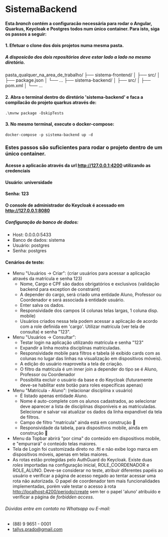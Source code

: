 # SistemaBackend
#### Esta _branch_ contém a configuracão necessária para rodar o Angular, Quarkus, Keycloak e Postgres todos num único container. Para isto, siga os passos a seguir:

#### 1. Efetuar o clone dos dois projetos numa mesma pasta.
##### A disposicão dos dois repositórios deve estar lado a lado no mesmo diretório.
pasta_qualquer_na_area_de_trabalho/
├── sistema-frontend/
│   ├── src/
│   ├── package.json
│   └── ...
├── sistema-backend/
│   ├── src/
│   ├── pom.xml
│   └── ...
#### 2. Abra o terminal dentro do diretório 'sistema-backend' e faca a compilacão do projeto quarkus através de:
```shell script
.\mvnw package -DskipTests
```
#### 3. No mesmo terminal, execute o docker-compose:
```shell script
docker-compose -p sistema-backend up -d
```

### Estes passos são suficientes para rodar o projeto dentro de um único container.
#### Acesse a aplicacão através da url <http://127.0.0.1:4200> utilizando as credenciais
#### Usuário: __universidade__
#### Senha: __123__

#### O console de administrador do Keycloak é acessado em <http://127.0.0.1:8080>

##### Configuração do banco de dados:
- Host: 0.0.0.0:5433
- Banco de dados: sistema
- Usuário: postgres
- Senha: postgres

#### Cenários de teste:
- Menu "Usuários -> Criar": (criar usuários para acessar a aplicação através da matrícula e senha 123)
    - Nome, Cargo e CPF são dados obrigatórios e exclusivos (validação backend para exception de constraint)
    - A depender do cargo, será criado uma entidade Aluno, Professor ou Coordenador e será associada 
    à entidade usuário.
    - Enter salva os dados.
    - Responsividade dos campos (4 colunas telas largas, 1 coluna disp. mobile)
    - Usuários criados nessa tela podem acessar a aplicação de acordo com a role definida em 'cargo'. Utilizar matrícula (ver tela de consulta) e senha "123".
- Menu "Usuários -> Consultar": 
    - Testar login na aplicação utilizando matrícula e senha "123"  
    - Expandir a linha mostra disciplinas matriculadas.
    - Responsividade mobile para filtros e tabela (é exibido cards com as colunas no lugar das linhas na visualização
    em dispositivos móveis).
    - A edição do usuário reaproveita a tela de criação.
    - O filtro da matrícula é um inner join a depender do tipo se é Aluno, Professor ou Coordenador
    - Possibilita excluir o usuário da base e do Keycloak (futuramente deve-se habilitar este botão para roles específicas apenas)
- Menu "Matrícula - Aluno": (relacionar disciplina x usuário)
    - É listado apenas entidade Aluno.
    - Nome é auto-complete com os alunos cadastrados, ao selecionar deve aparecer a lista de disciplinas disponíveis
    e as matriculadas. Selecionar e salvar vai atualizar os dados da linha expandível da tela de filtros.
    - Campo de filtro "matrícula" ainda está em construção :construction:
    - Responsividade da tabela, para dispositivos mobile, ainda em construção :construction:
- Menu da Topbar abrirá "por cima" do conteúdo em dispositivos mobile, e "empurrará" o conteúdo telas maiores.
- Tela de Login foi customizada direto no .ftl e não exibe logo marca em dispositivos móveis, apenas em telas maiores.
- As rotas estão protegidas pelo AuthGuard do Keycloak. Existe duas _roles_ importadas na configuração inicial, 
ROLE_COORDENADOR e ROLE_ALUNO. Deve-se considerar no teste, atribuir diferentes papéis ao usuário e verificar a página
de acesso negado ao tentar acessar uma rota não autorizada. O papel de coordenador tem mais funcionalidades implementadas,
porém vale testar o acesso à rota <http://localhost:4200/periodo/create> sem ter o papel 'aluno' atribuído e verificar a página de _forbidden access_.

###### Dúvidas entre em contato no Whatsapp ou E-mail:
- (88) 9 9651 - 0001
- tallys.prado@gmail.com
